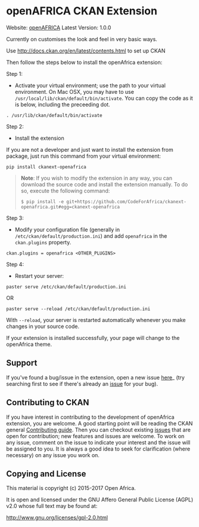 openAFRICA CKAN Extension
=========================

Website: [openAFRICA](http://openAFRICA.net)
Latest Version: 1.0.0

Currently on customises the look and feel in very basic ways.

Use http://docs.ckan.org/en/latest/contents.html to set up CKAN

Then follow the steps below to install the openAfrica extension:

Step 1:

* Activate your virtual environment; use the path to your virtual environment. On Mac OSX, you may have to use `/usr/local/lib/ckan/default/bin/activate`. You can copy the code as it is below, including the preceeding dot.
```
. /usr/lib/ckan/default/bin/activate
```

Step 2:

* Install the extension

If you are not a developer and just want to install the extension from package, just run this command from your virtual environment:
```
pip install ckanext-openafrica
```
> **Note**: If you wish to modify the extension in any way, you can download the source code and install the extension manually. To do so, execute the following command:
> ```
> $ pip install -e git+https://github.com/CodeForAfrica/ckanext-openafrica.git#egg=ckanext-openafrica
> ```

Step 3:

* Modify your configuration file (generally in `/etc/ckan/default/production.ini`) and add `openafrica` in the `ckan.plugins` property.
```
ckan.plugins = openafrica <OTHER_PLUGINS>
```

Step 4: 

* Restart your server:

```
paster serve /etc/ckan/default/production.ini
```
OR
```
paster serve --reload /etc/ckan/default/production.ini
```
With `--reload`, your server is restarted automatically whenever you make changes in your source code.

If your extension is installed successfully, your page will change to the openAfrica theme.



Support
-------
If you've found a bug/issue in the extension, open a new issue [here](https://github.com/CodeForAfrica/ckanext-openafrica/issues/new)_ (try
searching first to see if there's already an [issue](https://github.com/CodeForAfrica/ckanext-openafrica/issues) for your bug).



Contributing to CKAN
--------------------
If you have interest in contributing to the development of openAfrica extension, you are welcome. A good starting point
will be reading the CKAN general [Contributing guide](http://docs.ckan.org/en/ckan-2.7.0/contributing/index.html). Then you can checkout 
existing [issues](https://github.com/CodeForAfrica/ckanext-openafrica/issues) that are open for contribution; new features and issues are welcome.
To work on any issue, comment on the issue to indicate your interest and the issue will be assigned to you. It is always a good idea to seek
for clarification (where necessary) on any issue you work on.

Copying and License
-------------------

This material is copyright (c) 2015-2017 Open Africa.

It is open and licensed under the GNU Affero General Public License (AGPL) v2.0
whose full text may be found at:

http://www.gnu.org/licenses/gpl-2.0.html
